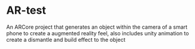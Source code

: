 # AR-test
An ARCore project that generates an object within the camera of a smart phone to create a augmented reality feel, also includes unity animation to create a dismantle and build effect to the object 

